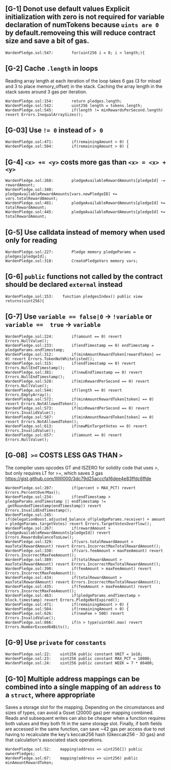 ## [G-1] Donot use default values Explicit initialization with zero is not required for variable declaration of numTokens because `uints are 0` by default.removeing this will reduce contract size and save a bit of gas.

```solidity
WardenPledge.sol:547:        for(uint256 i = 0; i < length;){
```

## [G-2] Cache `.length` in loops
Reading array length at each iteration of the loop takes 6 gas (3 for mload and 3 to place memory_offset) in the stack.
Caching the array length in the stack saves around 3 gas per iteration.

```solidity
WardenPledge.sol:154:        return pledges.length;
WardenPledge.sol:542:        uint256 length = tokens.length;
WardenPledge.sol:545:        if(length != minRewardsPerSecond.length) revert Errors.InequalArraySizes();
```
## [G-03] Use `!= 0` instead of `> 0`
```solidity
WardenPledge.sol:471:        if(remainingAmount > 0) {
WardenPledge.sol:504:        if(remainingAmount > 0) {
```

## [G-4] `<x> += <y>` costs more gas than `<x> = <x> + <y>` 
```solidity
WardenPledge.sol:268:        pledgeAvailableRewardAmounts[pledgeId] -= rewardAmount;
WardenPledge.sol:340:        pledgeAvailableRewardAmounts[vars.newPledgeID] += vars.totalRewardAmount;
WardenPledge.sol:401:        pledgeAvailableRewardAmounts[pledgeId] += totalRewardAmount;
WardenPledge.sol:445:        pledgeAvailableRewardAmounts[pledgeId] += totalRewardAmount;
```

## [G-5] Use calldata instead of memory when used only for reading

```solidity
WardenPledge.sol:227:        Pledge memory pledgeParams = pledges[pledgeId];
WardenPledge.sol:318:        CreatePledgeVars memory vars;
```

## [G-6] `public` functions not called by the contract should be declared `external` instead   
```solidity
WardenPledge.sol:153:    function pledgesIndex() public view returns(uint256){
```


## [G-7] Use `variable == false|0` -> `!variable` or `variable ==  true` -> `variable`
```solidity
WardenPledge.sol:224:        if(amount == 0) revert Errors.NullValue();
WardenPledge.sol:233:        if(endTimestamp == 0) endTimestamp = pledgeParams.endTimestamp;
WardenPledge.sol:312:        if(minAmountRewardToken[rewardToken] == 0) revert Errors.TokenNotWhitelisted();
WardenPledge.sol:315:        if(endTimestamp == 0) revert Errors.NullEndTimestamp();
WardenPledge.sol:381:        if(newEndTimestamp == 0) revert Errors.NullEndTimestamp();
WardenPledge.sol:528:        if(minRewardPerSecond == 0) revert Errors.NullValue();
WardenPledge.sol:544:        if(length == 0) revert Errors.EmptyArray();
WardenPledge.sol:572:        if(minAmountRewardToken[token] == 0) revert Errors.NotAllowedToken();
WardenPledge.sol:573:        if(minRewardPerSecond == 0) revert Errors.InvalidValue();
WardenPledge.sol:587:        if(minAmountRewardToken[token] == 0) revert Errors.NotAllowedToken();
WardenPledge.sol:613:        if(newMinTargetVotes == 0) revert Errors.InvalidValue();
WardenPledge.sol:657:        if(amount == 0) revert Errors.NullValue();
```

## [G‑08]` >=` COSTS LESS GAS THAN `>`
The compiler uses opcodes GT and ISZERO for solidity code that uses >, but only requires LT for >=, which saves 3 gas https://gist.github.com/IllIllI000/3dc79d25acccfa16dee4e83ffdc6ffde 
```solidity
WardenPledge.sol:207:        if(percent > MAX_PCT) revert Errors.PercentOverMax();
WardenPledge.sol:234:        if(endTimestamp > pledgeParams.endTimestamp || endTimestamp != _getRoundedTimestamp(endTimestamp)) revert Errors.InvalidEndTimestamp();
WardenPledge.sol:245:        if(delegationBoost.adjusted_balance_of(pledgeParams.receiver) + amount > pledgeParams.targetVotes) revert Errors.TargetVotesOverflow();
WardenPledge.sol:267:        if(rewardAmount > pledgeAvailableRewardAmounts[pledgeId]) revert Errors.RewardsBalanceTooLow();
WardenPledge.sol:329:        if(vars.totalRewardAmount > maxTotalRewardAmount) revert Errors.IncorrectMaxTotalRewardAmount();
WardenPledge.sol:330:        if(vars.feeAmount > maxFeeAmount) revert Errors.IncorrectMaxFeeAmount();
WardenPledge.sol:389:        if(totalRewardAmount > maxTotalRewardAmount) revert Errors.IncorrectMaxTotalRewardAmount();
WardenPledge.sol:390:        if(feeAmount > maxFeeAmount) revert Errors.IncorrectMaxFeeAmount();
WardenPledge.sol:434:        if(totalRewardAmount > maxTotalRewardAmount) revert Errors.IncorrectMaxTotalRewardAmount();
WardenPledge.sol:435:        if(feeAmount > maxFeeAmount) revert Errors.IncorrectMaxFeeAmount();
WardenPledge.sol:463:        if(pledgeParams.endTimestamp > block.timestamp) revert Errors.PledgeNotExpired();
WardenPledge.sol:471:        if(remainingAmount > 0) {
WardenPledge.sol:504:        if(remainingAmount > 0) {
WardenPledge.sol:626:        if(newFee > 500) revert Errors.InvalidValue();
WardenPledge.sol:666:        if(n > type(uint64).max) revert Errors.NumberExceed64Bits();
```

## [G-9] Use `private` for `constants`
```solidity
WardenPledge.sol:22:    uint256 public constant UNIT = 1e18;
WardenPledge.sol:23:    uint256 public constant MAX_PCT = 10000;
WardenPledge.sol:24:    uint256 public constant WEEK = 7 * 86400;
```

## [G-10] Multiple address mappings can be combined into a single mapping of an `address` to a `struct`, where appropriate
Saves a storage slot for the mapping. Depending on the circumstances and sizes of types, can avoid a Gsset (20000 gas) per mapping combined. Reads and subsequent writes can also be cheaper when a function requires both values and they both fit in the same storage slot. Finally, if both fields are accessed in the same function, can save ~42 gas per access due to not having to recalculate the key's keccak256 hash (Gkeccak256 - 30 gas) and that calculation's associated stack operations.
```solidity
WardenPledge.sol:52:    mapping(address => uint256[]) public ownerPledges;
WardenPledge.sol:67:    mapping(address => uint256) public minAmountRewardToken;
```
